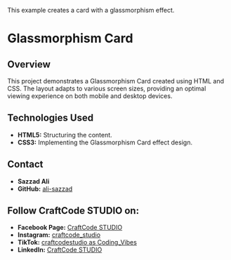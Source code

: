 This example creates a card with a glassmorphism effect.

# Glassmorphism Card

## Overview

This project demonstrates a Glassmorphism Card created using HTML and CSS. The layout adapts to various screen sizes, providing an optimal viewing experience on both mobile and desktop devices.

## Technologies Used

- **HTML5:** Structuring the content.
- **CSS3:** Implementing the Glassmorphism Card effect design.

## Contact
- **Sazzad Ali**
- **GitHub:** <a href='https://github.com/ali-sazzad'> ali-sazzad </a>

## Follow CraftCode STUDIO on:
- **Facebook Page:** <a href='https://www.facebook.com/sazzad.craftcodestudio'> CraftCode STUDIO </a>
- **Instagram:** <a href='https://www.instagram.com/craftcode_studio/'> craftcode_studio </a>
- **TikTok:** <a href='https://www.tiktok.com/@craftcodestudio'> craftcodestudio as Coding_Vibes </a>
- **LinkedIn:** <a href='https://www.linkedin.com/company/craftcodestudio/'> CraftCode STUDIO </a>
